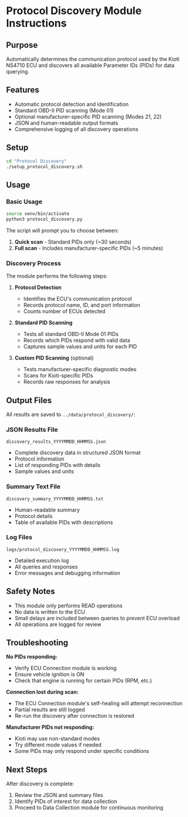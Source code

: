 # Protocol Discovery Module Instructions

## Purpose
Automatically determines the communication protocol used by the Kioti NS4710 ECU and discovers all available Parameter IDs (PIDs) for data querying.

## Features
- Automatic protocol detection and identification
- Standard OBD-II PID scanning (Mode 01)
- Optional manufacturer-specific PID scanning (Modes 21, 22)
- JSON and human-readable output formats
- Comprehensive logging of all discovery operations

## Setup

```bash
cd "Protocol Discovery"
./setup_protocol_discovery.sh
```

## Usage

### Basic Usage
```bash
source venv/bin/activate
python3 protocol_discovery.py
```

The script will prompt you to choose between:
1. **Quick scan** - Standard PIDs only (~30 seconds)
2. **Full scan** - Includes manufacturer-specific PIDs (~5 minutes)

### Discovery Process

The module performs the following steps:

1. **Protocol Detection**
   - Identifies the ECU's communication protocol
   - Records protocol name, ID, and port information
   - Counts number of ECUs detected

2. **Standard PID Scanning**
   - Tests all standard OBD-II Mode 01 PIDs
   - Records which PIDs respond with valid data
   - Captures sample values and units for each PID

3. **Custom PID Scanning** (optional)
   - Tests manufacturer-specific diagnostic modes
   - Scans for Kioti-specific PIDs
   - Records raw responses for analysis

## Output Files

All results are saved to `../data/protocol_discovery/`:

### JSON Results File
`discovery_results_YYYYMMDD_HHMMSS.json`
- Complete discovery data in structured JSON format
- Protocol information
- List of responding PIDs with details
- Sample values and units

### Summary Text File
`discovery_summary_YYYYMMDD_HHMMSS.txt`
- Human-readable summary
- Protocol details
- Table of available PIDs with descriptions

### Log Files
`logs/protocol_discovery_YYYYMMDD_HHMMSS.log`
- Detailed execution log
- All queries and responses
- Error messages and debugging information

## Safety Notes

- This module only performs READ operations
- No data is written to the ECU
- Small delays are included between queries to prevent ECU overload
- All operations are logged for review

## Troubleshooting

**No PIDs responding:**
- Verify ECU Connection module is working
- Ensure vehicle ignition is ON
- Check that engine is running for certain PIDs (RPM, etc.)

**Connection lost during scan:**
- The ECU Connection module's self-healing will attempt reconnection
- Partial results are still logged
- Re-run the discovery after connection is restored

**Manufacturer PIDs not responding:**
- Kioti may use non-standard modes
- Try different mode values if needed
- Some PIDs may only respond under specific conditions

## Next Steps

After discovery is complete:
1. Review the JSON and summary files
2. Identify PIDs of interest for data collection
3. Proceed to Data Collection module for continuous monitoring